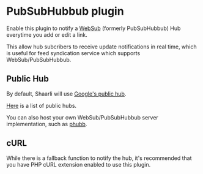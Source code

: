 # PubSubHubbub plugin

Enable this plugin to notify a [WebSub](https://en.m.wikipedia.org/wiki/WebSub) (formerly PubSubHubbub) Hub everytime you add or edit a link.
 
This allow hub subcribers to receive update notifications in real time,
which is useful for feed syndication service which supports WebSub/PubSubHubbub.

## Public Hub

By default, Shaarli will use [Google's public hub](http://pubsubhubbub.appspot.com/).

[Here](https://github.com/pubsubhubbub/PubSubHubbub/wiki/Hubs) is a list of public hubs.

You can also host your own WebSub/PubSubHubbub server implementation, such as [phubb](https://github.com/cweiske/phubb).

## cURL

While there is a fallback function to notify the hub, it's recommended that
you have PHP cURL extension enabled to use this plugin.

